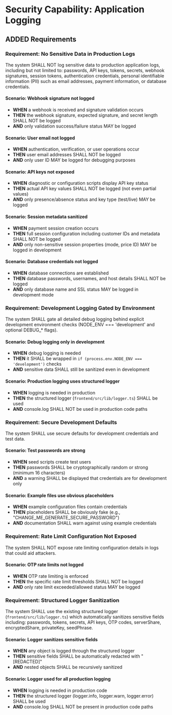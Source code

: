 # Security Capability: Application Logging

## ADDED Requirements

### Requirement: No Sensitive Data in Production Logs

The system SHALL NOT log sensitive data to production application logs,
including but not limited to: passwords, API keys, tokens, secrets, webhook
signatures, session tokens, authentication credentials, personal identifiable
information (PII) such as email addresses, payment information, or database
credentials.

#### Scenario: Webhook signature not logged

- **WHEN** a webhook is received and signature validation occurs
- **THEN** the webhook signature, expected signature, and secret length SHALL
  NOT be logged
- **AND** only validation success/failure status MAY be logged

#### Scenario: User email not logged

- **WHEN** authentication, verification, or user operations occur
- **THEN** user email addresses SHALL NOT be logged
- **AND** only user ID MAY be logged for debugging purposes

#### Scenario: API keys not exposed

- **WHEN** diagnostic or configuration scripts display API key status
- **THEN** actual API key values SHALL NOT be logged (not even partial values)
- **AND** only presence/absence status and key type (test/live) MAY be logged

#### Scenario: Session metadata sanitized

- **WHEN** payment session creation occurs
- **THEN** full session configuration including customer IDs and metadata SHALL
  NOT be logged
- **AND** only non-sensitive session properties (mode, price ID) MAY be logged
  in development

#### Scenario: Database credentials not logged

- **WHEN** database connections are established
- **THEN** database passwords, usernames, and host details SHALL NOT be logged
- **AND** only database name and SSL status MAY be logged in development mode

### Requirement: Development Logging Gated by Environment

The system SHALL gate all detailed debug logging behind explicit development
environment checks (NODE_ENV === 'development' and optional DEBUG_\* flags).

#### Scenario: Debug logging only in development

- **WHEN** debug logging is needed
- **THEN** it SHALL be wrapped in `if (process.env.NODE_ENV === 'development')`
  checks
- **AND** sensitive data SHALL still be sanitized even in development

#### Scenario: Production logging uses structured logger

- **WHEN** logging is needed in production
- **THEN** the structured logger (`frontend/src/lib/logger.ts`) SHALL be used
- **AND** console.log SHALL NOT be used in production code paths

### Requirement: Secure Development Defaults

The system SHALL use secure defaults for development credentials and test data.

#### Scenario: Test passwords are strong

- **WHEN** seed scripts create test users
- **THEN** passwords SHALL be cryptographically random or strong (minimum 16
  characters)
- **AND** a warning SHALL be displayed that credentials are for development only

#### Scenario: Example files use obvious placeholders

- **WHEN** example configuration files contain credentials
- **THEN** placeholders SHALL be obviously fake (e.g.,
  "CHANGE_ME_GENERATE_SECURE_PASSWORD")
- **AND** documentation SHALL warn against using example credentials

### Requirement: Rate Limit Configuration Not Exposed

The system SHALL NOT expose rate limiting configuration details in logs that
could aid attackers.

#### Scenario: OTP rate limits not logged

- **WHEN** OTP rate limiting is enforced
- **THEN** the specific rate limit thresholds SHALL NOT be logged
- **AND** only rate limit exceeded/allowed status MAY be logged

### Requirement: Structured Logger Sanitization

The system SHALL use the existing structured logger
(`frontend/src/lib/logger.ts`) which automatically sanitizes sensitive fields
including: passwords, tokens, secrets, API keys, OTP codes, serverShare,
encryptedShare, privateKey, seedPhrase.

#### Scenario: Logger sanitizes sensitive fields

- **WHEN** any object is logged through the structured logger
- **THEN** sensitive fields SHALL be automatically redacted with "[REDACTED]"
- **AND** nested objects SHALL be recursively sanitized

#### Scenario: Logger used for all production logging

- **WHEN** logging is needed in production code
- **THEN** the structured logger (logger.info, logger.warn, logger.error) SHALL
  be used
- **AND** console.log SHALL NOT be present in production code paths

